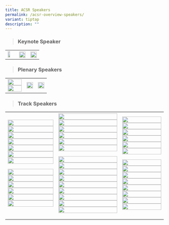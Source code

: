 ```yaml
---
title: ACSR Speakers
permalink: /acsr-overview-speakers/
variant: tiptap
description: ""
---
```

<blockquote>
<h3>Keynote Speaker</h3>
</blockquote>
<table style="minWidth: 75px">
<colgroup>
<col>
<col>
<col>
</colgroup>
<tbody>
<tr>
<td rowspan="1" colspan="1"><a class="isomer-image-wrapper" href="/peter-jones/"><img style="width: 60%;" height="auto" width="100%" alt="" src="/images/ACSR Speakers/Keynote__Peter_Jones_v5.png"></a>
</td>
<th rowspan="1" colspan="1">
<div class="isomer-image-wrapper">
<img style="width: 100%" height="auto" width="100%" alt="" src="/images/emptyblock1.png">
</div>
</th>
<th rowspan="1" colspan="1">
<div class="isomer-image-wrapper">
<img style="width: 100%" height="auto" width="100%" alt="" src="/images/emptyblock1.png">
</div>
</th>
</tr>
</tbody>
</table>
<blockquote>
<h3>Plenary Speakers</h3>
</blockquote>
<table style="minWidth: 75px">
<colgroup>
<col>
<col>
<col>
</colgroup>
<tbody>
<tr>
<td rowspan="1" colspan="1"><a class="isomer-image-wrapper" href="/liu-chen-chung/"><img style="width: 100%" height="auto" width="100%" alt="" src="/images/ACSR Speakers/Liu_Chen_Chung_v4.png"></a>
<a class="isomer-image-wrapper" href="/takeuchi-hiroyoshi/">
<img style="width: 100%" height="auto" width="100%" alt="" src="/images/ACSR Speakers/Plenary_Hiroyoshi_Takeuchi_v4.png">
</a>
</td>
<td rowspan="1" colspan="1"><a class="isomer-image-wrapper" href="/max-lam/"><img style="width: 100%" height="auto" width="100%" alt="" src="/images/ACSR Speakers/Max_Lam_v1.png"></a>
</td>
<td rowspan="1" colspan="1"><a class="isomer-image-wrapper" href="/raymond-chan/"><img style="width: 100%" height="auto" width="100%" alt="" src="/images/ACSR Speakers/Plenary__Raymond_Chan_v5.png"></a>
</td>
</tr>
</tbody>
</table>
<blockquote>
<h3>Track Speakers</h3>
</blockquote>
<table style="minWidth: 75px">
<colgroup>
<col>
<col>
<col>
</colgroup>
<tbody>
<tr>
<th rowspan="1" colspan="1"><a class="isomer-image-wrapper" href="/ang-suying/"><img style="width: 100%" height="auto" width="100%" alt="" src="/images/ACSR Speakers/Ms_Ang_Suying.png"></a>
<a class="isomer-image-wrapper" href="/choi-sunah/">
<img style="width: 100%" height="auto" width="100%" alt="" src="/images/ACSR Speakers/Dr_Choi_Sunah.png">
</a><a class="isomer-image-wrapper" href="/eugenie-choe/"><img style="width: 100%" height="auto" width="100%" alt="" src="/images/ACSR Speakers/Eugenie_Choe_v13nov.png"></a>
<a class="isomer-image-wrapper" href="/moses-hng/">
<img style="width: 100%" height="auto" width="100%" alt="" src="/images/ACSR Speakers/Moses_Hng_v13nov.png">
</a><a class="isomer-image-wrapper" href="/karlina-tjoa/"><img style="width: 100%" height="auto" width="100%" alt="" src="/images/ACSR Speakers/Karlina_Tjoa.png"></a>
<a class="isomer-image-wrapper" href="/lee-jonathan/">
<img style="width: 100%" height="auto" width="100%" alt="" src="/images/ACSR Speakers/Dr_Lee_Jonathan.png">
</a><a class="isomer-image-wrapper" href="/li-ling/"><img style="width: 100%" height="auto" width="100%" alt="" src="/images/ACSR Speakers/Li_Ling.png"></a>
<p></p>
<p></p>
<p></p>
<p></p><a class="isomer-image-wrapper" href="/christine-teo/"><img style="width: 100%" height="auto" width="100%" alt="" src="/images/ACSR Speakers/Ms_Christine_Teo.png"></a>
<a class="isomer-image-wrapper" href="/sarah-ann-tay/">
<img style="width: 100%" height="auto" width="100%" alt="" src="/images/ACSR Speakers/Ms_Sarah_Ann_Tay.png">
</a><a class="isomer-image-wrapper" href="/sonia-sims/"><img style="width: 100%" height="auto" width="100%" alt="" src="/images/ACSR Speakers/Ms_Sonia_Sims.png"></a>
<a class="isomer-image-wrapper" href="/teo-jia-yan/">
<img style="width: 100%" height="auto" width="100%" alt="" src="/images/ACSR Speakers/Ms_Teo_Jia_Yan.png">
</a><a class="isomer-image-wrapper" href="/tor-phern-chern/"><img style="width: 100%" height="auto" width="100%" alt="" src="/images/ACSR Speakers/Tor_Phern_Chern_v3.png"></a>
<a class="isomer-image-wrapper" href="/zhang-tianhong/">
<img style="width: 100%" height="auto" width="100%" alt="" src="/images/ACSR Speakers/Track_Zhang_Tianhong_v4.png">
</a>
<p></p>
</th>
<th rowspan="1" colspan="1"><a class="isomer-image-wrapper" href="/sherry-chan/"><img style="width: 100%" height="auto" width="100%" alt="" src="/images/ACSR Speakers/Track_Sherry_Chan.png"></a>
<a class="isomer-image-wrapper" href="/christopher-cheok-acsr/">
<img style="width: 100%" height="auto" width="100%" alt="" src="/images/ISAM Speakers/Dr_Christopher_Cheok.png">
</a><a class="isomer-image-wrapper" href="/greeshma-mohan/"><img style="width: 100%" height="auto" width="100%" alt="" src="/images/ACSR Speakers/Ms_Greeshma_Mohan.png"></a>
<a class="isomer-image-wrapper" href="/christy-hui-lai-ming/">
<img style="width: 100%" height="auto" width="100%" alt="" src="/images/ACSR Speakers/Christy_Hui_v2.png">
</a><a class="isomer-image-wrapper" href="/kim-sung-wan/"><img style="width: 100%" height="auto" width="100%" alt="" src="/images/ACSR Speakers/Track_Kim_Sung_Wan.png"></a>
<a class="isomer-image-wrapper" href="/lee-zhong-yi/">
<img style="width: 100%" height="auto" width="100%" alt="" src="/images/ACSR Speakers/Track_Lee_Zhong_Yi.png">
</a>
<p></p>
<p></p>
<p></p>
<p></p>
<p></p><a class="isomer-image-wrapper" href="/helen-yong/"><img style="width: 100%" height="auto" width="100%" alt="" src="/images/ACSR Speakers/Helen_Yong.png"></a>
<a class="isomer-image-wrapper" href="/jonathan-poh/">
<img style="width: 100%" height="auto" width="100%" alt="" src="/images/ACSR Speakers/Jonathan_Poh.png">
</a><a class="isomer-image-wrapper" href="/li-yanhui/"><img style="width: 100%" height="auto" width="100%" alt="" src="/images/ACSR Speakers/Track_Li_Yanhui.png"></a>
<a class="isomer-image-wrapper" href="/nova-riyanti/">
<img style="width: 100%" height="auto" width="100%" alt="" src="/images/ACSR Speakers/Nova_Riyanti.png">
</a><a class="isomer-image-wrapper" href="/si-tianmei/"><img style="width: 100%" height="auto" width="100%" alt="" src="/images/ACSR Speakers/Si_Tianmei.png"></a>
<a class="isomer-image-wrapper" href="/yi-nam-suen/">
<img style="width: 100%" height="auto" width="100%" alt="" src="/images/ACSR Speakers/Track_Yi_nam_Suen_V2.png">
</a><a class="isomer-image-wrapper" href="/tan-yi-fong/"><img style="width: 100%" height="auto" width="100%" alt="" src="/images/ACSR Speakers/Ms_Tan_Yi_Fong.png"></a>
<a class="isomer-image-wrapper" href="/warut-aunjitsakul/">
<img style="width: 100%" height="auto" width="100%" alt="" src="/images/ACSR Speakers/Track_Warut_Aunjitsakul.png">
</a><a class="isomer-image-wrapper" href="/zhou-fuchun/"><img style="width: 100%" height="auto" width="100%" alt="" src="/images/ACSR Speakers/Track_Zhou_Fuchun.png"></a>
<p></p>
</th>
<th rowspan="1" colspan="1"><a class="isomer-image-wrapper" href="/eric-yu-hai-chen/"><img style="width: 100%" height="auto" width="100%" alt="" src="/images/ACSR Speakers/Eric_Chen_v11nov.png"></a>
<a class="isomer-image-wrapper" href="/chung-young-chul/">
<img style="width: 100%" height="auto" width="100%" alt="" src="/images/ACSR Speakers/Chung_Young_Chul.png">
</a><a class="isomer-image-wrapper" href="/ha-minji/"><img style="width: 100%" height="auto" width="100%" alt="" src="/images/ACSR Speakers/Dr_Ha_MinJi.png"></a>
<a class="isomer-image-wrapper" href="/ingrid-amann/">
<img style="width: 100%" height="auto" width="100%" alt="" src="/images/ACSR Speakers/Ms_Ingrid_Amann.png">
</a><a class="isomer-image-wrapper" href="/korinne-northwood/"><img style="width: 100%" height="auto" width="100%" alt="" src="/images/ACSR Speakers/Korinne_Northwood.png"></a>
<a class="isomer-image-wrapper" href="/leong-jern-yi-joseph/">
<img style="width: 100%" height="auto" width="100%" alt="" src="/images/ACSR Speakers/Dr_Joseph_Leong.png">
</a>
<p></p>
<p></p>
<p></p>
<p></p>
<p></p><a class="isomer-image-wrapper" href="/liu-xiawei/"><img style="width: 100%" height="auto" width="100%" alt="" src="/images/ACSR Speakers/Liu_Xiawei.png"></a>
<a class="isomer-image-wrapper" href="/mizuno-masafumi/">
<img style="width: 100%" height="auto" width="100%" alt="" src="/images/ACSR Speakers/Mizuno_Masafumi.png">
</a><a class="isomer-image-wrapper" href="/ong-hui-hui-jasmine/"><img style="width: 100%" height="auto" width="100%" alt="" src="/images/ACSR Speakers/Track_Ong_Hui_Hui_Jasmine.png"></a>
<a class="isomer-image-wrapper" href="/sng-siok-yen-melissa/">
<img style="width: 100%" height="auto" width="100%" alt="" src="/images/ACSR Speakers/Track_Sng_Siok_Yen_Melissa.png">
</a><a class="isomer-image-wrapper" href="/tan-yi-fong/"><img style="width: 100%" height="auto" width="100%" alt="" src="/images/ACSR Speakers/Ms_Tan_Yi_Fong.png"></a>
<a class="isomer-image-wrapper" href="/tay-jia-yee/">
<img style="width: 100%" height="auto" width="100%" alt="" src="/images/ACSR Speakers/Ms_Tay_Jia_Yee.png">
</a>
<div class="isomer-image-wrapper">
<img style="width: 100%" height="auto" width="100%" alt="" src="/images/ACSR Speakers/Yang_Jie.png">
</div><a class="isomer-image-wrapper" href="/zhou-huiquan/"><img style="width: 100%" height="auto" width="100%" alt="" src="/images/ACSR Speakers/Track_Zhou_Huiquan.png"></a>
<p></p>
<p></p>
<p></p>
</th>
</tr>
</tbody>
</table>
<p></p>
<p></p>